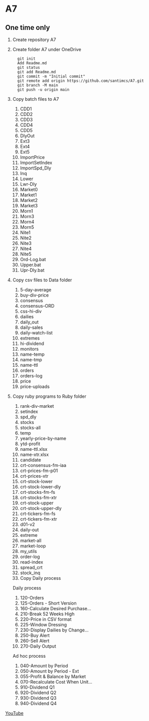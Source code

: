 
# A7

## One time only

1.  Create repository A7  

2. Create folder A7 under OneDrive

		 git init
		 Add Readme.md
		 git status
		 git add Readme.md
		 git commit -m "Initial commit"
		 git remote add origin https://github.com/santimcs/A7.git
		 git branch -M main
		 git push -u origin main
		
3. Copy batch files to A7

	1. CDD1
	2. CDD2
	3. CDD3
	4. CDD4
	5. CDD5
	6. DlyOut
	7. Ext3
	8. Ext4
	9. Ext5
	10. ImportPrice
	11. ImportSetIndex
	12. ImportSpd_Dly
	13. Inq
	14. Lower
	15. Lwr-Dly
	16. Market0
	17. Market1
	18. Market2
	19. Market3
	20. Morn1
	21. Morn3
	22. Morn4
	23. Morn5
	24. Nite1
	25. Nite2
	26. Nite3
	27. Nite4
	28. Nite5
	29. Ord-Log.bat
	30. Upper.bat
	31. Upr-Dly.bat

5. Copy csv files to Data folder

	1. 5-day-average
	2. buy-div-price
	3. consensus
	4. consensus-ORD
	5. css-hi-div
	6. dailies
	7. daily_out
	8. daily-sales
	9. daily-watch-list
	10. extremes
	11. hi-dividend
	12. monitors
	13. name-temp
	14. name-tmp
	15. name-ttl
	16. orders
	17. orders-log
	18. price
	19. price-uploads

6. Copy ruby programs to Ruby folder

	1. rank-div-market
	2. setindex
	3. spd_dly
	4. stocks
	5. stocks-all
	6. temp
	7. yearly-price-by-name
	8. ytd-profit
	9. name-ttl.xlsx
	10. name-xtr.xlsx
	11. candidate
	12. crt-consensus-fm-iaa
	13. crt-prices-fm-p01
	14. crt-prices-xtr
	15. crt-stock-lower
	16. crt-stock-lower-dly
	17. crt-stocks-fm-fs
	18. crt-stocks-fm-xtr
	19. crt-stock-upper
	20. crt-stock-upper-dly
	21. crt-tickers-fm-fs
	22. crt-tickers-fm-xtr
	23. d01-v2
	24. daily-out
	25. extreme
	26. market-all
	27. market-loop
	28. my_utils
	29. order-log
	30. read-index
	31. spread_crt
	32. stock_inq
	33. Copy Daily process

	Daily process
	
	1. 120-Orders
	2. 125-Orders - Short Version
	3. 160-Calculate Desired Purchase...
	4. 210-Break 52 Weeks High
	5. 220-Price in CSV format
	6. 225-Window Dressing
	7. 230-Display Dailies by Change...
	8. 250-Buy Alert
	9. 260-Sell Alert
	10. 270-Daily Output

	Ad hoc process
	
	1. 040-Amount by Period
	2. 050-Amount by Period - Ext
	3. 055-Profit & Balance by Market
	4. 070-Recalculate Cost When Unit...
	5. 910-Dividend Q1
	6. 920-Dividend Q2
	7. 930-Dividend Q3
	8. 940-Dividend Q4
	

[YouTube](https://www.youtube.com/watch?v=h3oK1yX3CZ8&t=433s)